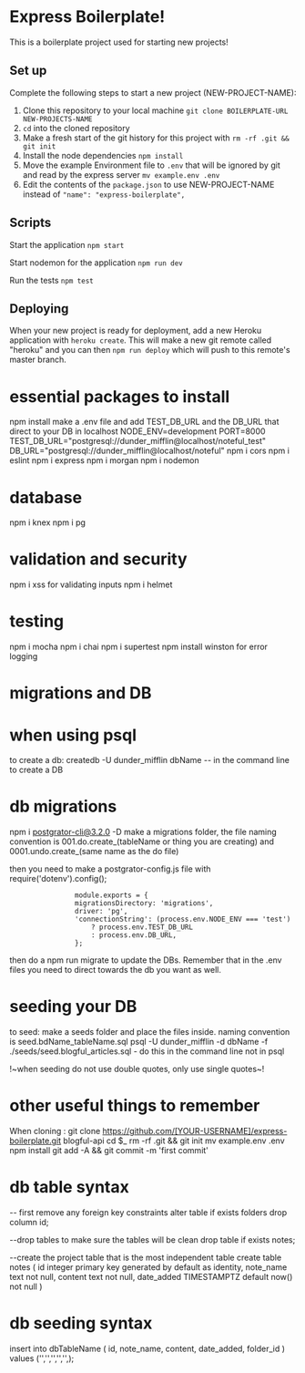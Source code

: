 # Express Boilerplate!

This is a boilerplate project used for starting new projects!

## Set up

Complete the following steps to start a new project (NEW-PROJECT-NAME):

1. Clone this repository to your local machine `git clone BOILERPLATE-URL NEW-PROJECTS-NAME`
2. `cd` into the cloned repository
3. Make a fresh start of the git history for this project with `rm -rf .git && git init`
4. Install the node dependencies `npm install`
5. Move the example Environment file to `.env` that will be ignored by git and read by the express server `mv example.env .env`
6. Edit the contents of the `package.json` to use NEW-PROJECT-NAME instead of `"name": "express-boilerplate",`

## Scripts

Start the application `npm start`

Start nodemon for the application `npm run dev`

Run the tests `npm test`

## Deploying

When your new project is ready for deployment, add a new Heroku application with `heroku create`. This will make a new git remote called "heroku" and you can then `npm run deploy` which will push to this remote's master branch.



# essential packages to install
npm install
make a .env file and add TEST_DB_URL and the DB_URL that direct to your DB in localhost 
                    NODE_ENV=development
                    PORT=8000
                    TEST_DB_URL="postgresql://dunder_mifflin@localhost/noteful_test"
                    DB_URL="postgresql://dunder_mifflin@localhost/noteful"
npm i cors
npm i eslint
npm i express
npm i morgan
npm i nodemon
# database
npm i knex
npm i pg
# validation and security
npm i xss for validating inputs
npm i helmet
# testing 
npm i mocha
npm i chai
npm i supertest
npm install winston for error logging

# migrations and DB
# when using psql
to create a db:
createdb -U dunder_mifflin dbName  -- in the command line to create a DB
# db migrations
npm i postgrator-cli@3.2.0 -D   make a migrations folder, the file naming convention is 001.do.create_(tableName or thing you are creating) and 0001.undo.create_(same name as the do file)

then you need to make a postgrator-config.js file with 
                    require('dotenv').config();

                    module.exports = {
                    migrationsDirectory: 'migrations',
                    driver: 'pg',
                    'connectionString': (process.env.NODE_ENV === 'test')
                        ? process.env.TEST_DB_URL
                        : process.env.DB_URL,
                    };

then do a npm run migrate to update the DBs. Remember that in the .env files you need to direct towards the db you want as well.

# seeding your DB
to seed: make a seeds folder and place the files inside. naming convention is seed.bdName_tableName.sql
psql -U dunder_mifflin -d dbName -f ./seeds/seed.blogful_articles.sql  - do this in the command line not in psql

!~when seeding do not use double quotes, only use single quotes~!

# other useful things to remember
When cloning : 
git clone https://github.com/[YOUR-USERNAME]/express-boilerplate.git blogful-api
cd $_
rm -rf .git && git init
mv example.env .env
npm install
git add -A && git commit -m 'first commit'


# db table syntax
-- first remove any foreign key constraints
alter table if exists folders
drop column id;

--drop tables to make sure the tables will be clean
drop table if exists notes;

--create the project table that is the most independent table
create table notes (
    id integer primary key generated by default as identity,
    note_name text not null,
    content text not null,
    date_added TIMESTAMPTZ default now() not null
)

# db seeding syntax 
insert into dbTableName ( id, note_name, content, date_added, folder_id )
values ('','','','','',);